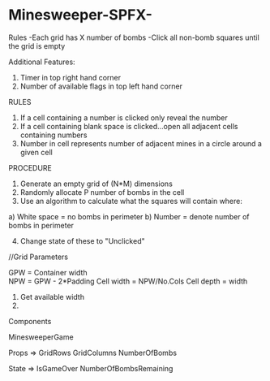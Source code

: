 # Minesweeper-SPFX-

Rules
-Each grid has X number of bombs
-Click all non-bomb squares until the grid is empty 

Additional Features:
1. Timer in top right hand corner
2. Number of available flags in top left hand corner

RULES
1. If a cell containing a number is clicked only reveal the number
2. If a cell containing blank space is clicked...open all adjacent cells containing numbers 
3. Number in cell represents number of adjacent mines in a circle around a given cell 


PROCEDURE 
1. Generate an empty grid of (N*M) dimensions 
2. Randomly allocate P number of bombs in the cell
3. Use an algorithm to calculate what the squares will contain where:

a) White space = no bombs in perimeter
b) Number = denote number of bombs in perimeter 

4. Change state of these to "Unclicked"

//Grid Parameters 

GPW = Container width  
NPW = GPW - 2*Padding
Cell width = NPW/No.Cols
Cell depth = width








1. Get available width 
2. 




Components 

MinesweeperGame 

Props => 
    GridRows
    GridColumns
    NumberOfBombs

State => 
    IsGameOver
    NumberOfBombsRemaining 






